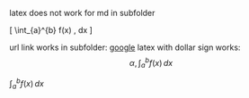 latex does not work for md in subfolder

\[
\int_{a}^{b} f(x) \, dx
\]

url link works in subfolder:
[google](https://www.google.com)
latex with dollar sign works:
$$\alpha, \int_{a}^{b} f(x) \, dx$$

$\int_{a}^{b} f(x) \, dx$

